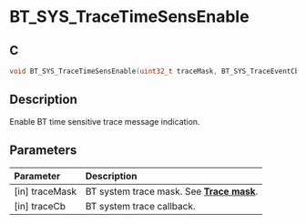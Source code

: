 # BT_SYS_TraceTimeSensEnable

## C

```c
void BT_SYS_TraceTimeSensEnable(uint32_t traceMask, BT_SYS_TraceEventCb_T traceCb);
```

## Description

Enable BT time sensitive trace message indication.

## Parameters

|Parameter|Description|
|:---|:---|
|\[in\] traceMask|BT system trace mask. See **[Trace mask](GUID-7D3B184F-37C8-494D-B415-C4FE08A36C1E.md)**.|
|\[in\] traceCb|BT system trace callback.|

